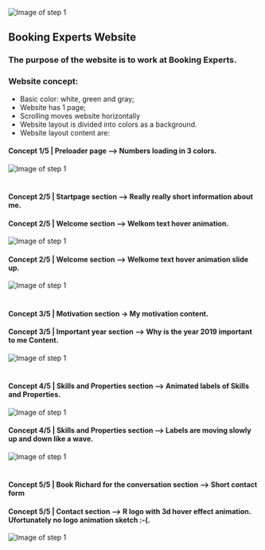 ![Image of step 1](http://richardalp.nl/bookingexperts/img/concept/header.jpg)

## Booking Experts Website
### The purpose of the website is to work at Booking Experts.

### Website concept:

- Basic color: white, green and gray;
- Website has 1 page;
- Scrolling moves website horizontally
- Website layout is divided into colors as a background.
- Website layout content are:

#### Concept 1/5 |  Preloader page --> Numbers loading in 3 colors.

![Image of step 1](http://richardalp.nl/bookingexperts/img/concept/concept-1.jpg)

#

#### Concept 2/5 |  Startpage section --> Really really short information about me. 
#### Concept 2/5 |  Welcome section --> Welkom text hover animation.

![Image of step 1](http://richardalp.nl/bookingexperts/img/concept/concept-2.jpg)

#### Concept 2/5 |  Welcome section --> Welkome text hover animation slide up.

![Image of step 1](http://richardalp.nl/bookingexperts/img/concept/concept-3.jpg)

#

#### Concept 3/5 |  Motivation section -> My motivation content.
#### Concept 3/5 |  Important year section --> Why is the year 2019 important to me Content. 

![Image of step 1](http://richardalp.nl/bookingexperts/img/concept/concept-4.jpg)

#

#### Concept 4/5 |  Skills and Properties section --> Animated labels of Skills and Properties.

![Image of step 1](http://richardalp.nl/bookingexperts/img/concept/concept-5.jpg)

#### Concept 4/5 |  Skills and Properties section --> Labels are moving slowly up and down like a wave.

![Image of step 1](http://richardalp.nl/bookingexperts/img/concept/concept-6.jpg)

#

#### Concept 5/5 |  Book Richard for the conversation section --> Short contact form
#### Concept 5/5 |  Contact section --> R logo with 3d hover effect animation. Ufortunately no logo animation sketch :-(.

![Image of step 1](http://richardalp.nl/bookingexperts/img/concept/concept-7.jpg)


